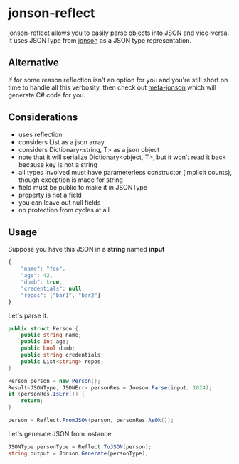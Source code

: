 # jonson-reflect
jonson-reflect allows you to easily parse objects into JSON and vice-versa. It uses JSONType from [jonson](https://github.com/codeRiftel/jonson) as a JSON type representation.

## Alternative
If for some reason reflection isn't an option for you and you're still short on time to handle all this verbosity, then check out [meta-jonson](https://github.com/codeRiftel/meta-jonson) which will generate C# code for you.

## Considerations
* uses reflection
* considers List<T> as a json array
* considers Dictionary<string, T> as a json object
* note that it will serialize Dictionary<object, T>, but it won't read it back because key is not a string
* all types involved must have parameterless constructor (implicit counts), though exception is made for string
* field must be public to make it in JSONType
* property is not a field
* you can leave out null fields
* no protection from cycles at all

## Usage
Suppose you have this JSON in a **string** named **input**
```javascript
{
    "name": "foo",
    "age": 42,
    "dumb": true,
    "credentials": null,
    "repos": ["bar1", "bar2"]
}
```
Let's parse it.
```csharp
public struct Person {
    public string name;
    public int age;
    public bool dumb;
    public string credentials;
    public List<string> repos;
}

Person person = new Person();
Result<JSONType, JSONErr> personRes = Jonson.Parse(input, 1024);
if (personRes.IsErr()) {
    return;
}

person = Reflect.FromJSON(person, personRes.AsOk());
```
Let's generate JSON from instance.
```csharp
JSONType personType = Reflect.ToJSON(person);
string output = Jonson.Generate(personType);
```
